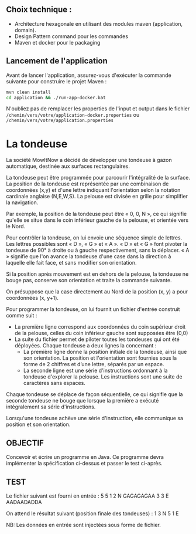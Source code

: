 ## Choix technique :
- Architecture hexagonale en utilisant des modules maven (application, domain).
- Design Pattern command pour les commandes
- Maven et docker pour le packaging

## Lancement de l'application

Avant de lancer l'application, assurez-vous d'exécuter la commande suivante pour construire le projet Maven :

```bash
mvn clean install
cd application && ./run-app-docker.bat
```

N'oubliez pas de remplacer les properties de l'input et output dans le fichier `/chemin/vers/votre/application-docker.properties` ou `/chemin/vers/votre/application.properties`

# La tondeuse

La société MowItNow a décidé de développer une tondeuse à gazon automatique, destinée aux surfaces rectangulaires.

La tondeuse peut être programmée pour parcourir l'intégralité de la surface. La position de la tondeuse est représentée par une combinaison de coordonnées (x,y) et d'une lettre indiquant l'orientation selon la notation cardinale anglaise (N,E,W,S). La pelouse est divisée en grille pour simplifier la navigation.

Par exemple, la position de la tondeuse peut être « 0, 0, N », ce qui signifie qu'elle se situe dans le coin inférieur gauche de la pelouse, et orientée vers le Nord.

Pour contrôler la tondeuse, on lui envoie une séquence simple de lettres. Les lettres possibles sont « D », « G » et « A ». « D » et « G » font pivoter la tondeuse de 90° à droite ou à gauche respectivement, sans la déplacer. « A » signifie que l'on avance la tondeuse d'une case dans la direction à laquelle elle fait face, et sans modifier son orientation.

Si la position après mouvement est en dehors de la pelouse, la tondeuse ne bouge pas, conserve son orientation et traite la commande suivante.

On présuppose que la case directement au Nord de la position (x, y) a pour coordonnées (x, y+1).

Pour programmer la tondeuse, on lui fournit un fichier d'entrée construit comme suit :
- La première ligne correspond aux coordonnées du coin supérieur droit de la pelouse, celles du coin inférieur gauche sont supposées être (0,0)
- La suite du fichier permet de piloter toutes les tondeuses qui ont été déployées. Chaque tondeuse a deux lignes la concernant :
    - La première ligne donne la position initiale de la tondeuse, ainsi que son orientation. La position et l'orientation sont fournies sous la forme de 2 chiffres et d’une lettre, séparés par un espace.
    - La seconde ligne est une série d'instructions ordonnant à la tondeuse d'explorer la pelouse. Les instructions sont une suite de caractères sans espaces.

Chaque tondeuse se déplace de façon séquentielle, ce qui signifie que la seconde tondeuse ne bouge que lorsque la première a exécuté intégralement sa série d'instructions.

Lorsqu'une tondeuse achève une série d'instruction, elle communique sa position et son orientation.

## OBJECTIF
Concevoir et écrire un programme en Java. Ce programme devra implémenter la spécification ci-dessus et passer le test ci-après.

## TEST
Le fichier suivant est fourni en entrée : 5 5 1 2 N GAGAGAGAA 3 3 E AADAADADDA

On attend le résultat suivant (position finale des tondeuses) : 1 3 N 5 1 E

NB: Les données en entrée sont injectées sous forme de fichier.


